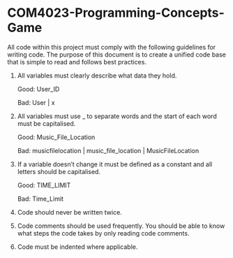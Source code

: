 # COM4023-Programming-Concepts-Game

All code within this project must comply with the following guidelines for writing code.
The purpose of this document is to create a unified code base that is simple to read and follows best practices. 

1. All variables must clearly describe what data they hold.
   
   Good:
     User_ID

   Bad:
     User |
     x

3. All variables must use _ to separate words and the start of each word must be capitalised.
   
   Good:
     Music_File_Location

   Bad:
     musicfilelocation |
     music_file_location |
     MusicFileLocation

3. If a variable doesn’t change it must be defined as a constant and all letters should be capitalised.
   
   Good:
   TIME_LIMIT

   Bad:
   Time_Limit

5. Code should never be written twice.

6. Code comments should be used frequently. You should be able to know what steps the code takes by only reading code comments.

7. Code must be indented where applicable.
